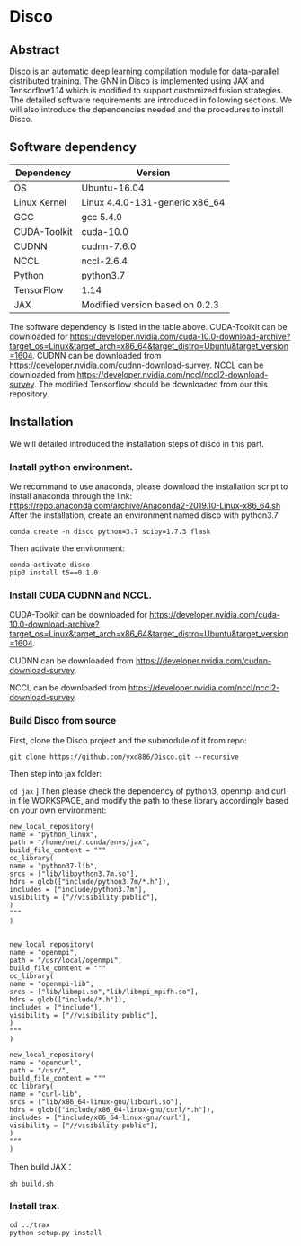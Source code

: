 # Disco
## Abstract 
Disco is an automatic deep learning compilation module for data-parallel distributed training.
The GNN in Disco is implemented using JAX and Tensorflow1.14 which is modified to support customized fusion strategies. 
The detailed software requirements are introduced in following sections. We will also introduce the dependencies needed and the procedures to install Disco.

## Software dependency
Dependency | Version 
--- | --- 
OS  | Ubuntu-16.04   
Linux Kernel | Linux 4.4.0-131-generic x86_64 
GCC | gcc 5.4.0
CUDA-Toolkit |  cuda-10.0
CUDNN | cudnn-7.6.0
NCCL |  nccl-2.6.4 
Python |  python3.7
TensorFlow |  1.14
JAX |  Modified version based on 0.2.3


The software dependency is listed in the table above. 
CUDA-Toolkit can be downloaded for https://developer.nvidia.com/cuda-10.0-download-archive?target_os=Linux&target_arch=x86_64&target_distro=Ubuntu&target_version=1604. 
CUDNN can be downloaded from https://developer.nvidia.com/cudnn-download-survey. NCCL can be downloaded from https://developer.nvidia.com/nccl/nccl2-download-survey. 
The modified Tensorflow should be downloaded from our this repository.

## Installation
We will detailed introduced the installation steps of disco in this part.
### Install python environment. 
We recommand to use anaconda, please download the installation script to install anaconda through the link: https://repo.anaconda.com/archive/Anaconda2-2019.10-Linux-x86_64.sh
After the installation, create an environment named disco with python3.7

`conda create -n disco python=3.7 scipy=1.7.3 flask `

Then activate the environment:

```
conda activate disco
pip3 install t5==0.1.0
```

### Install CUDA CUDNN and NCCL. 
CUDA-Toolkit can be downloaded for https://developer.nvidia.com/cuda-10.0-download-archive?target_os=Linux&target_arch=x86_64&target_distro=Ubuntu&target_version=1604. 

CUDNN can be downloaded from https://developer.nvidia.com/cudnn-download-survey. 

NCCL can be downloaded from https://developer.nvidia.com/nccl/nccl2-download-survey. 

### Build Disco from source
First, clone the Disco project and the submodule of it from repo:

`git clone https://github.com/yxd886/Disco.git --recursive`

Then step into jax folder:

`cd jax`
]
Then please check the dependency of python3, openmpi and curl in file WORKSPACE, and modify the path to these library accordingly based on your own environment:

```
new_local_repository(
name = "python_linux",
path = "/home/net/.conda/envs/jax",
build_file_content = """
cc_library(
name = "python37-lib",
srcs = ["lib/libpython3.7m.so"],
hdrs = glob(["include/python3.7m/*.h"]),
includes = ["include/python3.7m"],
visibility = ["//visibility:public"],
)
"""
)


new_local_repository(
name = "openmpi",
path = "/usr/local/openmpi",
build_file_content = """
cc_library(
name = "openmpi-lib",
srcs = ["lib/libmpi.so","lib/libmpi_mpifh.so"],
hdrs = glob(["include/*.h"]),
includes = ["include"],
visibility = ["//visibility:public"],
)
"""
)

new_local_repository(
name = "opencurl",
path = "/usr/",
build_file_content = """
cc_library(
name = "curl-lib",
srcs = ["lib/x86_64-linux-gnu/libcurl.so"],
hdrs = glob(["include/x86_64-linux-gnu/curl/*.h"]),
includes = ["include/x86_64-linux-gnu/curl"],
visibility = ["//visibility:public"],
)
"""
)
```
Then build JAX：

`sh build.sh`

### Install trax. 
```
cd ../trax
python setup.py install
```



